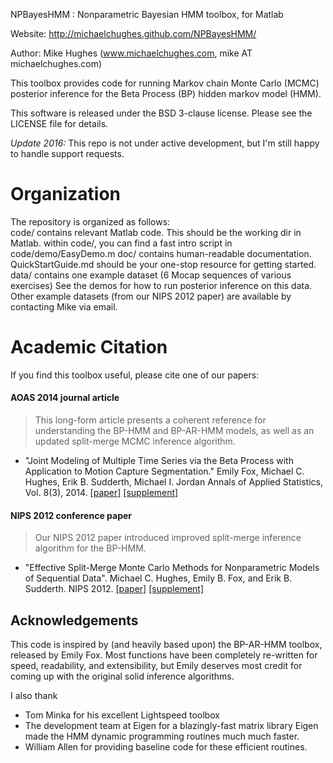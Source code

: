 NPBayesHMM : Nonparametric Bayesian HMM toolbox, for Matlab

Website: http://michaelchughes.github.com/NPBayesHMM/

Author:  Mike Hughes (www.michaelchughes.com, mike AT michaelchughes.com)

This toolbox provides code for running Markov chain Monte Carlo (MCMC) posterior inference for the Beta Process (BP) hidden markov model (HMM).

This software is released under the BSD 3-clause license. Please see the LICENSE file for details.

*Update 2016:* This repo is not under active development, but I'm still happy to handle support requests.

# Organization

The repository is organized as follows:  
  code/ contains relevant Matlab code. This should be the working dir in Matlab.
        within code/, you can find a fast intro script in code/demo/EasyDemo.m
  doc/  contains human-readable documentation.
        QuickStartGuide.md should be your one-stop resource for getting started.
  data/ contains one example dataset (6 Mocap sequences of various exercises)
        See the demos for how to run posterior inference on this data. 
        Other example datasets (from our NIPS 2012 paper) are available by contacting Mike via email.
      
# Academic Citation

If you find this toolbox useful, please cite one of our papers:


#### AOAS 2014 journal article

> This long-form article presents a coherent reference for understanding the BP-HMM and BP-AR-HMM models, as well as an updated split-merge MCMC inference algorithm.

* "Joint Modeling of Multiple Time Series via the Beta Process with Application to Motion Capture Segmentation."
Emily Fox, Michael C. Hughes, Erik B. Sudderth, Michael I. Jordan
Annals of Applied Statistics, Vol. 8(3), 2014.
[[paper]](http://michaelchughes.com/papers/FoxHughesSudderthJordan_AOAS_2014.pdf)
[[supplement]](http://michaelchughes.com/papers/FoxHughesSudderthJordan_AOAS_2014_supplement.pdf)


#### NIPS 2012 conference paper

> Our NIPS 2012 paper introduced improved split-merge inference algorithm for the BP-HMM.

* "Effective Split-Merge Monte Carlo Methods for Nonparametric Models of Sequential Data". 
Michael C. Hughes, Emily B. Fox, and Erik B. Sudderth.
NIPS 2012.
[[paper]](http://michaelchughes.com/papers/HughesFoxSudderth_NIPS_2012.pdf)
[[supplement]](http://michaelchughes.com/papers/HughesFoxSudderth_NIPS_2012_supplement.pdf)


## Acknowledgements

This code is inspired by (and heavily based upon) the
BP-AR-HMM toolbox, released by Emily Fox. Most functions have been completely 
re-written for speed, readability, and extensibility, but Emily deserves most
credit for coming up with the original solid inference algorithms.

I also thank 

* Tom Minka for his excellent Lightspeed toolbox
* The development team at Eigen for a blazingly-fast matrix library
Eigen made the HMM dynamic programming routines much much faster. 
* William Allen for providing baseline code for these efficient routines.
